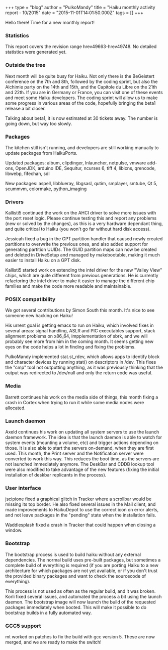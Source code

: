 +++
type = "blog"
author = "PulkoMandy"
title = "Haiku monthly activity report - 10/2015"
date = "2015-11-01T14:01:50.000Z"
tags = []
+++

<p>Hello there! Time for a new monthly report!</p>

<h3>Statistics</h3>
<p>This report covers the revision range hrev49663-hrev49748. No detailed statistics were generated yet.</p>
<!--break-->
<h3>Outside the tree</h3>
<p>Next month will be quite busy for Haiku. Not only there is the BeGeistert conference on the 7th and 8th,
followed by the coding sprint, but also the Alchimie party on the 14th and 15th, and the Capitole du Libre
on the 21th and 22th. If you are in Germany or France, you can visit one of these events and meet some Haiku developers.
The coding sprint will allow us to make some progress in various areas of the code, hopefully bringing the beta1 release a bit closer.</p>
<p>Talking about beta1, it is now estimated at 30 tickets away. The number is going down, but way too slowly.</p>

<h3>Packages</h3>
<p>The kitchen still isn't running, and developers are still working manually to update packages from HaikuPorts.</p>
<p>Updated packages: album, clipdinger, lnlauncher, netpulse, vmware add-ons, OpenJDK, arduino IDE, Sequitur, ncurses 6, tiff 4, libicns, qrencode, libwebp, fifechan, sdl</p>
<p>New packages: aspell, libblueray, libgsasl, qutim, smplayer, smtube, Qt 5, scummvm, colormake, python_imaging</p>

<h3>Drivers</h3>
<p>Kallisti5 continued the work on the AHCI driver to solve more issues with the port reset logic. Please continue testing this and report any problems (new or solved by the changes), as this is a very hardware dependant thing, and quite critical to Haiku (you won't go far without hard disk access).</p>
<p>Jessicah fixed a bug in the GPT partition handler that caused newly created partitions to overwrite the previous ones, and also added support for generating partition UUIDs. The GUID partition maps can now be created and deleted in DriveSetup and managed by makebootable, making it much easier to install Haiku on a GPT disk.</p>

<p>Kallisti5 started work on extending the intel driver for the new "Valley View" chips, which are quite different from previous generations. He is currently refactoring the intel driver to make it easier to manage the different chip families and make the code more readable and maintainable.</p>

<h3>POSIX compatibility</h3>
<p>We got several contributions by Simon South this month. It's nice to see someone new hacking on Haiku!</p>
<p>His urrent goal is getting emacs to run on Haiku, which involved fixes in several areas: signal handling, ASLR and PIC executables support, stack alignment problems on x86_64, impplementation of sbrk, and we will probably see more from him in the coming month. It seems getting new eyes on the code helps a lot in finding and fixing the problems.</p>

<p>PulkoMandy implemented stat.st_rdev, which allows apps to identify block and character devices by running stat() on descriptors in /dev. This fixes the "cmp" tool not outputting anything, as it was previously thinking that the output was redirected to /dev/null and only the return code was useful.</p>

<h3>Media</h3>
<p>Barrett continues his work on the media side of things, this month fixing a crash in Cortex when trying to run it while some media nodes were allocated.</p>

<h3>Launch daemon</h3>
<p>Axeld continues his work on updating all system servers to use the launch daemon framework. The idea is that the launch daemon is able to watch for system events (mounting a volume, etc) and trigger actions depending on those. It is also able to start the servers on-demand, when they are first used. This month, the Print server and the Notification server were converted to work this way. This reduces the boot time, as the servers are not launched immediately anymore. The DeskBar and CDDB lookup tool were also modified to take advantage of the new features (fixing the initial installation of deskbar replicants in the process).

<h3>User interface</h3>
<p>jscipione fixed a graphical glitch in Tracker where a scrollbar would be missing its top border. He also fixed several issues in the Mail client, and made improvements to HaikuDepot to use the correct icon on error alerts, and not leave packages in the "pending" state when the installation fails.</p>
<p>Waddlesplash fixed a crash in Tracker that could happen when closing a window.</p>

<h3>Bootstrap</h3>
<p>The bootstrap process is used to build haiku without any external dependencies. The normal build uses pre-built packages, but sometimes a complete build of everything is required (if you are porting Haiku to a new architecture for which packages are not yet available, or if you don't trust the provided binary packages and want to check the sourcecode of everything).</p>
<p>This process is not used as often as the regular build, and it was broken. Korli fixed several issues, and automated the process a bit using the launch daemon. The bootstrap image will now launch the build of the requested packages immediately when booted. This will make it possible to do bootstrap builds in a fully automated way.</p>

<h3>GCC5 support</h3>
<p>mt worked on patches to fix the build with gcc version 5. These are now merged, and we are ready to make the switch!</p>
